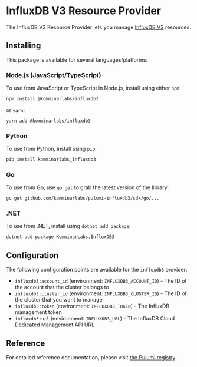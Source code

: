 # InfluxDB V3 Resource Provider

The InfluxDB V3 Resource Provider lets you manage [InfluxDB V3](https://www.influxdata.com/) resources.

## Installing

This package is available for several languages/platforms:

### Node.js (JavaScript/TypeScript)

To use from JavaScript or TypeScript in Node.js, install using either `npm`:

```bash
npm install @komminarlabs/influxdb3
```

or `yarn`:

```bash
yarn add @komminarlabs/influxdb3
```

### Python

To use from Python, install using `pip`:

```bash
pip install komminarlabs_influxdb3
```

### Go

To use from Go, use `go get` to grab the latest version of the library:

```bash
go get github.com/komminarlabs/pulumi-influxdb3/sdk/go/...
```

### .NET

To use from .NET, install using `dotnet add package`:

```bash
dotnet add package KomminarLabs.InfluxDB3
```

## Configuration

The following configuration points are available for the `influxdb3` provider:

- `influxdb3:account_id` (environment: `INFLUXDB3_ACCOUNT_ID`) - The ID of the account that the cluster belongs to
- `influxdb3:cluster_id` (environment: `INFLUXDB3_CLUSTER_ID`) - The ID of the cluster that you want to manage
- `influxdb3:token` (environment: `INFLUXDB3_TOKEN`) - The InfluxDB management token
- `influxdb3:url` (environment: `INFLUXDB3_URL`) - The InfluxDB Cloud Dedicated Management API URL

## Reference

For detailed reference documentation, please visit [the Pulumi registry](https://www.pulumi.com/registry/packages/influxdb3/api-docs/).

